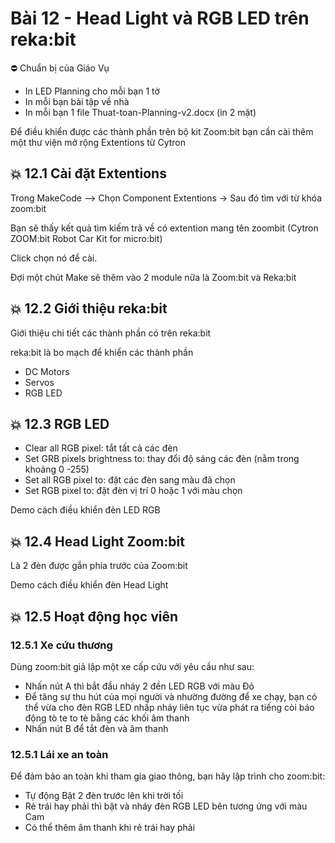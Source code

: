 # Bài 12 - Head Light và RGB LED trên reka:bit

⛔ Chuẩn bị của Giáo Vụ
- In LED Planning cho mỗi bạn 1 tờ
- In mỗi bạn bài tập về nhà
- In mỗi bạn 1 file Thuat-toan-Planning-v2.docx (in 2 mặt)

Để điều khiển được các thành phần trên bộ kit Zoom:bit bạn cần cài thêm một thư viện mở rộng Extentions từ Cytron

## 💥 12.1 Cài đặt Extentions

Trong MakeCode --> Chọn Component Extentions -> Sau đó tìm với từ khóa zoom:bit 

Bạn sẽ thấy kết quả tìm kiếm trả về có extention mang tên zoombit (Cytron ZOOM:bit Robot Car Kit for micro:bit)

Click chọn nó để cài.

Đợi một chút Make sẽ thêm vào 2 module nữa là Zoom:bit và Reka:bit


## 💥 12.2 Giới thiệu reka:bit

Giới thiệu chi tiết các thành phần có trên reka:bit


reka:bit là bo mạch để khiển các thành phần 

* DC Motors
* Servos
* RGB LED


## 💥 12.3 RGB LED

-  	Clear all RGB pixel: tắt tất cả các đèn
-  	Set GRB pixels brightness to: thay đổi độ sáng các đèn (nằm trong khoảng 0 -255)
-  	Set all RGB pixel to: đặt các đèn sang màu đã chọn
-  	Set RGB pixel to: đặt đèn vị trí 0 hoặc 1 với màu chọn

Demo cách điều khiển đèn LED RGB

## 💥 12.4 Head Light Zoom:bit

Là 2 đèn được gắn phía trước của Zoom:bit

Demo cách điều khiển đèn Head Light

## 💥 12.5 Hoạt động học viên

### 12.5.1 Xe cứu thương

Dùng zoom:bit giả lập một xe cấp cứu với yêu cầu như sau:


* Nhấn nút A thì bắt đầu nháy 2 đền LED RGB với màu Đỏ
* Để tăng sự thu hút của mọi người và nhường đường để xe chạy, bạn có thể vừa cho đèn RGB LED nhấp nháy liên tục vừa phát ra tiếng còi báo động tò te to tè bằng các khối âm thanh
* Nhấn nút B để tắt đèn và âm thanh


### 12.5.1 Lái xe an toàn

Để đảm bảo an toàn khi tham gia giao thông, bạn hãy lập trình cho zoom:bit:

* Tự động Bật 2 đèn trước lên khi trời tối
* Rẻ trái hay phải thì bật và nháy đèn RGB LED bên tương ứng với màu Cam
* Có thể thêm âm thanh khi rẻ trái hay phải